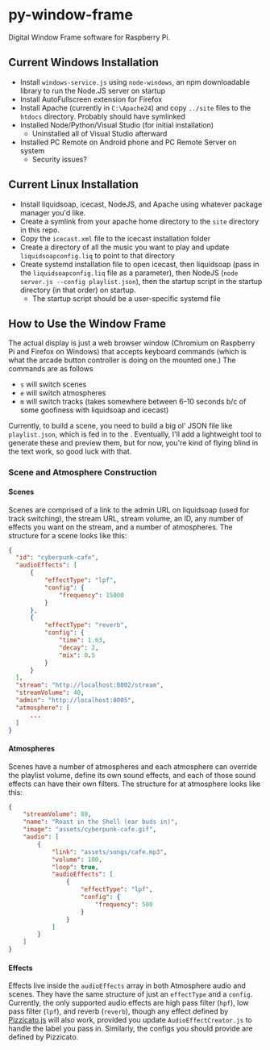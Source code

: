 # py-window-frame
Digital Window Frame software for Raspberry Pi.

## Current Windows Installation
- Install `windows-service.js` using `node-windows`, an npm downloadable library to run the Node.JS server on startup
- Install AutoFullscreen extension for Firefox
- Install Apache (currently in `C:\Apache24`) and copy `../site` files to the `htdocs` directory. Probably should have symlinked
- Installed Node/Python/Visual Studio (for initial installation)
    - Uninstalled all of Visual Studio afterward
- Installed PC Remote on Android phone and PC Remote Server on system
    - Security issues?

## Current Linux Installation
- Install liquidsoap, icecast, NodeJS, and Apache using whatever package manager you'd like.
- Create a symlink from your apache home directory to the `site` directory in this repo.
- Copy the `icecast.xml` file to the icecast installation folder
- Create a directory of all the music you want to play and update `liquidsoapconfig.liq` to point to that directory
- Create systemd installation file to open icecast, then liquidsoap (pass in the `liquidsoapconfig.liq` file as a parameter), then NodeJS (`node server.js --config playlist.json`), then the startup script in the startup directory (in that order) on startup.
    - The startup script should be a user-specific systemd file

## How to Use the Window Frame
The actual display is just a web browser window (Chromium on Raspberry Pi and Firefox on Windows) that accepts keyboard commands (which is what the arcade button controller is doing on the mounted one.) The commands are as follows
- `s` will switch scenes
- `e` will switch atmospheres
- `m` will switch tracks (takes somewhere between 6-10 seconds b/c of some goofiness with liquidsoap and icecast)

Currently, to build a scene, you need to build a big ol' JSON file like `playlist.json`, which is fed in to the . Eventually, I'll add a lightweight tool to generate these and preview them, but for now, you're kind of flying blind in the text work, so good luck with that.

### Scene and Atmosphere Construction
#### Scenes
Scenes are comprised of a link to the admin URL on liquidsoap (used for track switching), the stream URL, stream volume, an ID, any number of effects you want on the stream, and a number of atmospheres. The structure for a scene looks like this:

```json
{
  "id": "cyberpunk-cafe",
  "audioEffects": [
      {
          "effectType": "lpf",
          "config": {
              "frequency": 15000
          }
      },
      {
          "effectType": "reverb",
          "config": {
              "time": 1.63,
              "decay": 2,
              "mix": 0.5
          }
      }
  ],
  "stream": "http://localhost:8002/stream",
  "streamVolume": 40,
  "admin": "http://localhost:8005",
  "atmosphere": [
      ...
  ]
}
```
#### Atmospheres
Scenes have a number of atmospheres and each atmosphere can override the playlist volume, define its own sound effects, and each of those sound effects can have their own filters. The structure for at atmosphere looks like this:

```json
{
    "streamVolume": 80,
    "name": "Roast in the Shell (ear buds in)",
    "image": "assets/cyberpunk-cafe.gif",
    "audio": [
        {
            "link": "assets/songs/cafe.mp3",
            "volume": 100,
            "loop": true,
            "audioEffects": [
                {
                    "effectType": "lpf",
                    "config": {
                        "frequency": 500
                    }
                }
            ]
        }
    ]
}
```

#### Effects
Effects live inside the `audioEffects` array in both Atmosphere audio and scenes. They have the same structure of just an `effectType` and a `config`. Currently, the only supported audio effects are high pass filter (`hpf`), low pass filter (`lpf`), and reverb (`reverb`), though any effect defined by [Pizzicato.js](https://github.com/alemangui/pizzicato) will also work, provided you update `AudioEffectCreator.js` to handle the label you pass in. Similarly, the configs you should provide are defined by Pizzicato.